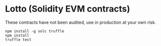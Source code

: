 # Lotto (Solidity EVM contracts)

These contracts have not been audited, use in production at your own risk.

```
npm install -g solc truffle
npm install
truffle test
```
